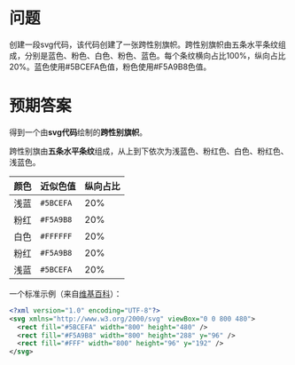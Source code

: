 # 问题

创建一段svg代码，该代码创建了一张跨性别旗帜。跨性别旗帜由五条水平条纹组成，分别是蓝色、粉色、白色、粉色、蓝色。每个条纹横向占比100%，纵向占比20%。蓝色使用#5BCEFA色值，粉色使用#F5A9B8色值。

# 预期答案

得到一个由**svg代码**绘制的**跨性别旗帜**。

跨性别旗由**五条水平条纹**组成，从上到下依次为浅蓝色、粉红色、白色、粉红色、浅蓝色。

| 颜色 | 近似色值 | 纵向占比 |
| ---- | --------- | --- |
| 浅蓝 | `#5BCEFA` | 20% |
| 粉红 | `#F5A9B8` | 20% |
| 白色 | `#FFFFFF` | 20% |
| 粉红 | `#F5A9B8` | 20% |
| 浅蓝 | `#5BCEFA` | 20% |

一个标准示例（来自[维基百科](https://zh.wikipedia.org/wiki/%E8%B7%A8%E6%80%A7%E5%88%A5%E6%97%97)）：

```svg
<?xml version="1.0" encoding="UTF-8"?>
<svg xmlns="http://www.w3.org/2000/svg" viewBox="0 0 800 480">
  <rect fill="#5BCEFA" width="800" height="480" />
  <rect fill="#F5A9B8" width="800" height="288" y="96" />
  <rect fill="#FFF" width="800" height="96" y="192" />
</svg>
```
